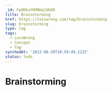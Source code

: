 ```yaml
---
_id: FpHDkuYKMNHa2dbKR
title: Brainstorming
href: https://lesswrong.com/tag/brainstorming
slug: brainstorming
type: tag
tags:
  - LessWrong
  - Concept
  - Tag
synchedAt: '2022-08-29T10:59:49.222Z'
status: todo
---
```


# Brainstorming
